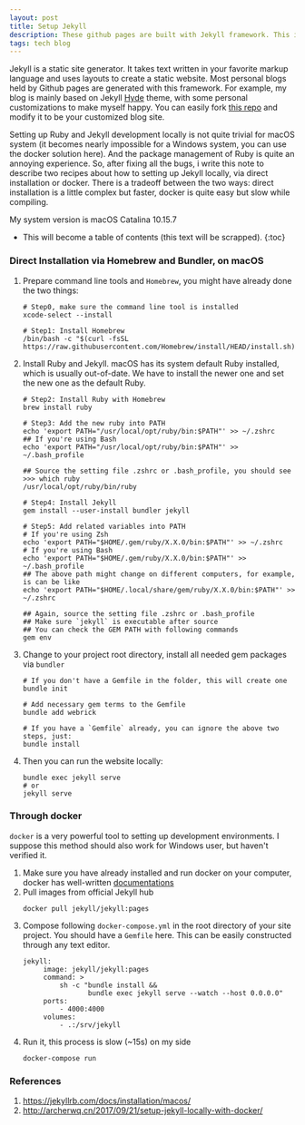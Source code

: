 ```yaml
---
layout: post
title: Setup Jekyll
description: These github pages are built with Jekyll framework. This is a note about how to setup Ruby and Jekyll development env locally, through direct installation or docker.
tags: tech blog
---
```


Jekyll is a static site generator. It takes text written in your favorite markup language and uses layouts to create a static website. 
Most personal blogs held by Github pages are generated with this framework. For example, my blog is mainly based on Jekyll [Hyde](https://github.com/poole/hyde) theme, with some personal customizations to make myself happy. 
You can easily fork [this repo](https://github.com/minhuanli/minhuanli.github.io) and modify it to be your customized blog site.

Setting up Ruby and Jekyll development locally is not quite trivial for macOS system (it becomes nearly impossible for a Windows system, you can use the docker solution here). And the package management of Ruby is quite an annoying experience. 
So, after fixing all the bugs, i write this note to describe two recipes about how to setting up Jekyll locally, via direct installation or docker. There is a tradeoff between the two ways: direct installation is a little complex but faster, docker is quite easy but slow while compiling.

My system version is macOS Catalina 10.15.7

* This will become a table of contents (this text will be scrapped).
{:toc}

### Direct Installation via Homebrew and Bundler, on macOS

1. Prepare command line tools and `Homebrew`, you might have already done the two things:
    ```shell
   # Step0, make sure the command line tool is installed
   xcode-select --install

   # Step1: Install Homebrew
   /bin/bash -c "$(curl -fsSL https://raw.githubusercontent.com/Homebrew/install/HEAD/install.sh)"
    ```
2. Install Ruby and Jekyll. macOS has its system default Ruby installed, which is usually out-of-date. 
   We have to install the newer one and set the new one as the default Ruby.
   ```shell
   # Step2: Install Ruby with Homebrew
   brew install ruby

   # Step3: Add the new ruby into PATH
   echo 'export PATH="/usr/local/opt/ruby/bin:$PATH"' >> ~/.zshrc
   ## If you're using Bash
   echo 'export PATH="/usr/local/opt/ruby/bin:$PATH"' >> ~/.bash_profile

   ## Source the setting file .zshrc or .bash_profile, you should see
   >>> which ruby
   /usr/local/opt/ruby/bin/ruby

   # Step4: Install Jekyll
   gem install --user-install bundler jekyll

   # Step5: Add related variables into PATH
   # If you're using Zsh
   echo 'export PATH="$HOME/.gem/ruby/X.X.0/bin:$PATH"' >> ~/.zshrc
   # If you're using Bash
   echo 'export PATH="$HOME/.gem/ruby/X.X.0/bin:$PATH"' >> ~/.bash_profile
   ## The above path might change on different computers, for example, is can be like
   echo 'export PATH="$HOME/.local/share/gem/ruby/X.X.0/bin:$PATH"' >> ~/.zshrc

   ## Again, source the setting file .zshrc or .bash_profile
   ## Make sure `jekyll` is executable after source
   ## You can check the GEM PATH with following commands
   gem env
   ```
3. Change to your project root directory, install all needed gem packages via `bundler`
   ```shell
   # If you don't have a Gemfile in the folder, this will create one
   bundle init
   
   # Add necessary gem terms to the Gemfile
   bundle add webrick
   
   # If you have a `Gemfile` already, you can ignore the above two steps, just:
   bundle install
   ```
4. Then you can run the website locally:
   ```shell
   bundle exec jekyll serve
   # or 
   jekyll serve
   ```

### Through docker

`docker` is a very powerful tool to setting up development environments. I suppose this method should also work for Windows user, but haven't verified it.
1. Make sure you have already installed and run docker on your computer, docker has well-written [documentations](https://docs.docker.com/get-docker/)
2. Pull images from official Jekyll hub
   ```shell
   docker pull jekyll/jekyll:pages
   ```
3. Compose following `docker-compose.yml` in the root directory of your site project. You should have a `Gemfile` here. This can be easily constructed through any text editor.
   ```shell
   jekyll:
        image: jekyll/jekyll:pages
        command: >
            sh -c "bundle install &&
                   bundle exec jekyll serve --watch --host 0.0.0.0"
        ports:
            - 4000:4000
        volumes:
            - .:/srv/jekyll
   ```
4. Run it, this process is slow (~15s) on my side
   ```shell
   docker-compose run
   ```

### References

1. <https://jekyllrb.com/docs/installation/macos/>
2. <http://archerwq.cn/2017/09/21/setup-jekyll-locally-with-docker/>